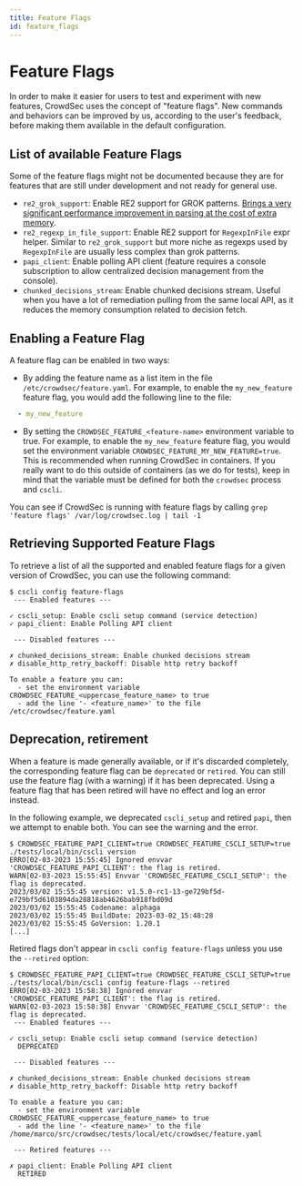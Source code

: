 ```yaml
---
title: Feature Flags
id: feature_flags
---
```


# Feature Flags

In order to make it easier for users to test and experiment with new features, CrowdSec uses the concept of "feature flags".
New commands and behaviors can be improved by us, according to the user's feedback, before making them available in the default configuration.

## List of available Feature Flags

Some of the feature flags might not be documented because they are for features that are still under development and not ready for general use.

- `re2_grok_support`: Enable RE2 support for GROK patterns. [Brings a very significant performance improvement in parsing at the cost of extra memory](https://www.crowdsec.net/blog/increasing-performance-crowdsec-1-5).
- `re2_regexp_in_file_support`: Enable RE2 support for `RegexpInFile` expr helper. Similar to `re2_grok_support` but more niche as regexps used by `RegexpInFile` are usually less complex than grok patterns.
- `papi_client`: Enable polling API client (feature requires a console subscription to allow centralized decision management from the console).
- `chunked_decisions_stream`: Enable chunked decisions stream. Useful when you have a lot of remediation pulling from the same local API, as it reduces the memory consumption related to decision fetch.

## Enabling a Feature Flag

A feature flag can be enabled in two ways:

 - By adding the feature name as a list item in the file `/etc/crowdsec/feature.yaml`. For example, to enable the `my_new_feature` feature flag, you would add the following line to the file:

```yaml title="/etc/crowdsec/feature.yaml"
  - my_new_feature
```

 - By setting the `CROWDSEC_FEATURE_<feature-name>` environment variable to true. For example, to enable the `my_new_feature` feature flag, you would set the environment variable `CROWDSEC_FEATURE_MY_NEW_FEATURE=true`. This is recommended when running CrowdSec in containers. If you really want to do this outside of containers (as we do for tests), keep in mind that the variable must be defined for both the `crowdsec` process and `cscli`.


You can see if CrowdSec is running with feature flags by calling `grep 'feature flags' /var/log/crowdsec.log | tail -1`


## Retrieving Supported Feature Flags

To retrieve a list of all the supported and enabled feature flags for a given version of CrowdSec, you can use the following command:

```console
$ cscli config feature-flags
 --- Enabled features ---

✓ cscli_setup: Enable cscli setup command (service detection)
✓ papi_client: Enable Polling API client

 --- Disabled features ---

✗ chunked_decisions_stream: Enable chunked decisions stream
✗ disable_http_retry_backoff: Disable http retry backoff

To enable a feature you can: 
  - set the environment variable CROWDSEC_FEATURE_<uppercase_feature_name> to true
  - add the line '- <feature_name>' to the file /etc/crowdsec/feature.yaml
```

## Deprecation, retirement

When a feature is made generally available, or if it's discarded completely, the corresponding feature flag can be
`deprecated` or `retired`. You can still use the feature flag (with a warning) if it has been deprecated. Using a feature flag that
has been retired will have no effect and log an error instead.

In the following example, we deprecated `cscli_setup` and retired `papi`, then we attempt to enable both. You can see the warning
and the error.

```console
$ CROWDSEC_FEATURE_PAPI_CLIENT=true CROWDSEC_FEATURE_CSCLI_SETUP=true ./tests/local/bin/cscli version
ERRO[02-03-2023 15:55:45] Ignored envvar 'CROWDSEC_FEATURE_PAPI_CLIENT': the flag is retired.  
WARN[02-03-2023 15:55:45] Envvar 'CROWDSEC_FEATURE_CSCLI_SETUP': the flag is deprecated.  
2023/03/02 15:55:45 version: v1.5.0-rc1-13-ge729bf5d-e729bf5d6103894da28818ab4626bab918fbd09d
2023/03/02 15:55:45 Codename: alphaga
2023/03/02 15:55:45 BuildDate: 2023-03-02_15:48:28
2023/03/02 15:55:45 GoVersion: 1.20.1
[...]
```

Retired flags don't appear in `cscli config feature-flags` unless you use the `--retired` option:

```console
$ CROWDSEC_FEATURE_PAPI_CLIENT=true CROWDSEC_FEATURE_CSCLI_SETUP=true ./tests/local/bin/cscli config feature-flags --retired
ERRO[02-03-2023 15:58:38] Ignored envvar 'CROWDSEC_FEATURE_PAPI_CLIENT': the flag is retired.
WARN[02-03-2023 15:58:38] Envvar 'CROWDSEC_FEATURE_CSCLI_SETUP': the flag is deprecated.
 --- Enabled features ---

✓ cscli_setup: Enable cscli setup command (service detection)
  DEPRECATED

 --- Disabled features ---

✗ chunked_decisions_stream: Enable chunked decisions stream
✗ disable_http_retry_backoff: Disable http retry backoff

To enable a feature you can:
  - set the environment variable CROWDSEC_FEATURE_<uppercase_feature_name> to true
  - add the line '- <feature_name>' to the file /home/marco/src/crowdsec/tests/local/etc/crowdsec/feature.yaml

 --- Retired features ---

✗ papi_client: Enable Polling API client
  RETIRED
```
